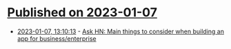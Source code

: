 # [Published on 2023-01-07](index.md)

* [2023-01-07, 13:10:13](https://news.ycombinator.com/item?id=34287685) - [Ask HN: Main things to consider when building an app for business/enterprise](https://news.ycombinator.com/item?id=34287685)

